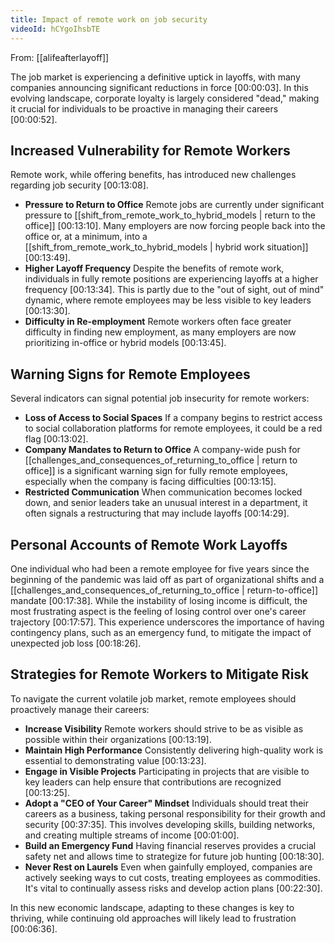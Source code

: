 ```yaml
---
title: Impact of remote work on job security
videoId: hCYgoIhsbTE
---
```


From: [[alifeafterlayoff]] <br/> 

The job market is experiencing a definitive uptick in layoffs, with many companies announcing significant reductions in force <a class="yt-timestamp" data-t="00:00:03">[00:00:03]</a>. In this evolving landscape, corporate loyalty is largely considered "dead," making it crucial for individuals to be proactive in managing their careers <a class="yt-timestamp" data-t="00:00:52">[00:00:52]</a>.

## Increased Vulnerability for Remote Workers

Remote work, while offering benefits, has introduced new challenges regarding job security <a class="yt-timestamp" data-t="00:13:08">[00:13:08]</a>.
*   **Pressure to Return to Office** Remote jobs are currently under significant pressure to [[shift_from_remote_work_to_hybrid_models | return to the office]] <a class="yt-timestamp" data-t="00:13:10">[00:13:10]</a>. Many employers are now forcing people back into the office or, at a minimum, into a [[shift_from_remote_work_to_hybrid_models | hybrid work situation]] <a class="yt-timestamp" data-t="00:13:49">[00:13:49]</a>.
*   **Higher Layoff Frequency** Despite the benefits of remote work, individuals in fully remote positions are experiencing layoffs at a higher frequency <a class="yt-timestamp" data-t="00:13:34">[00:13:34]</a>. This is partly due to the "out of sight, out of mind" dynamic, where remote employees may be less visible to key leaders <a class="yt-timestamp" data-t="00:13:30">[00:13:30]</a>.
*   **Difficulty in Re-employment** Remote workers often face greater difficulty in finding new employment, as many employers are now prioritizing in-office or hybrid models <a class="yt-timestamp" data-t="00:13:45">[00:13:45]</a>.

## Warning Signs for Remote Employees

Several indicators can signal potential job insecurity for remote workers:
*   **Loss of Access to Social Spaces** If a company begins to restrict access to social collaboration platforms for remote employees, it could be a red flag <a class="yt-timestamp" data-t="00:13:02">[00:13:02]</a>.
*   **Company Mandates to Return to Office** A company-wide push for [[challenges_and_consequences_of_returning_to_office | return to office]] is a significant warning sign for fully remote employees, especially when the company is facing difficulties <a class="yt-timestamp" data-t="00:13:15">[00:13:15]</a>.
*   **Restricted Communication** When communication becomes locked down, and senior leaders take an unusual interest in a department, it often signals a restructuring that may include layoffs <a class="yt-timestamp" data-t="00:14:29">[00:14:29]</a>.

## Personal Accounts of Remote Work Layoffs

One individual who had been a remote employee for five years since the beginning of the pandemic was laid off as part of organizational shifts and a [[challenges_and_consequences_of_returning_to_office | return-to-office]] mandate <a class="yt-timestamp" data-t="00:17:38">[00:17:38]</a>. While the instability of losing income is difficult, the most frustrating aspect is the feeling of losing control over one's career trajectory <a class="yt-timestamp" data-t="00:17:57">[00:17:57]</a>. This experience underscores the importance of having contingency plans, such as an emergency fund, to mitigate the impact of unexpected job loss <a class="yt-timestamp" data-t="00:18:26">[00:18:26]</a>.

## Strategies for Remote Workers to Mitigate Risk

To navigate the current volatile job market, remote employees should proactively manage their careers:
*   **Increase Visibility** Remote workers should strive to be as visible as possible within their organizations <a class="yt-timestamp" data-t="00:13:19">[00:13:19]</a>.
*   **Maintain High Performance** Consistently delivering high-quality work is essential to demonstrating value <a class="yt-timestamp" data-t="00:13:23">[00:13:23]</a>.
*   **Engage in Visible Projects** Participating in projects that are visible to key leaders can help ensure that contributions are recognized <a class="yt-timestamp" data-t="00:13:25">[00:13:25]</a>.
*   **Adopt a "CEO of Your Career" Mindset** Individuals should treat their careers as a business, taking personal responsibility for their growth and security <a class="yt-timestamp" data-t="00:37:35">[00:37:35]</a>. This involves developing skills, building networks, and creating multiple streams of income <a class="yt-timestamp" data-t="00:01:00">[00:01:00]</a>.
*   **Build an Emergency Fund** Having financial reserves provides a crucial safety net and allows time to strategize for future job hunting <a class="yt-timestamp" data-t="00:18:30">[00:18:30]</a>.
*   **Never Rest on Laurels** Even when gainfully employed, companies are actively seeking ways to cut costs, treating employees as commodities. It's vital to continually assess risks and develop action plans <a class="yt-timestamp" data-t="00:22:30">[00:22:30]</a>.

In this new economic landscape, adapting to these changes is key to thriving, while continuing old approaches will likely lead to frustration <a class="yt-timestamp" data-t="00:06:36">[00:06:36]</a>.
